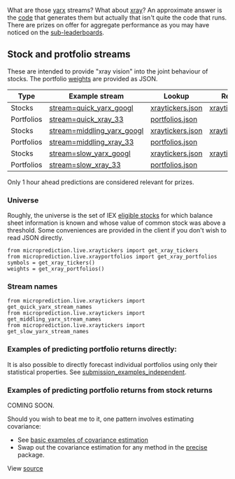 What are those [yarx](https://www.microprediction.org/stream_dashboard.html?stream=yarx_1n) streams? What about [xray](https://www.microprediction.org/stream_dashboard.html?stream=xray_182)? An approximate answer is the [code](https://github.com/microprediction/microprediction/blob/master/stream_examples_xray/xray.py) that generates them but actually that isn't quite the code that runs. There are prizes on offer for aggregate performance as you may have noticed on the [sub-leaderboards](https://www.microprediction.org/leaderboard.html). 


## Stock and protfolio streams

These are intended to provide "xray vision" into the joint behaviour of stocks. The portfolio [weights](https://raw.githubusercontent.com/microprediction/microprediction/master/microprediction/live/xrayportfolios.json) are provided as JSON.  

 | Type           | Example stream                                                                            | Lookup       | Reverse lookup |
 |----------------|-------------------------------------------------------------------------------------------|---------------|---------------|
 | Stocks         | [stream=quick_yarx_googl](https://www.microprediction.org/stream_dashboard.html?stream=quick_yarx_googl)    | [xraytickers.json](https://raw.githubusercontent.com/microprediction/microprediction/master/microprediction/live/xraytickers.json) | [xraytickersreverse.json](https://raw.githubusercontent.com/microprediction/microprediction/master/microprediction/live/xraytickersreverse.json) |
 | Portfolios     | [stream=quick_xray_33](https://www.microprediction.org/stream_dashboard.html?stream=quick_xray_33) | [portfolios.json](https://raw.githubusercontent.com/microprediction/microprediction/master/microprediction/live/xrayportfolios.json) | |
 | Stocks         | [stream=middling_yarx_googl](https://www.microprediction.org/stream_dashboard.html?stream=middling_yarx_googl)    | [xraytickers.json](https://raw.githubusercontent.com/microprediction/microprediction/master/microprediction/live/xraytickers.json) | [xraytickersreverse.json](https://raw.githubusercontent.com/microprediction/microprediction/master/microprediction/live/xraytickersreverse.json) |
 | Portfolios     | [stream=middling_xray_33](https://www.microprediction.org/stream_dashboard.html?stream=middling_xray_33) | [portfolios.json](https://raw.githubusercontent.com/microprediction/microprediction/master/microprediction/live/xrayportfolios.json) | |
 | Stocks         | [stream=slow_yarx_googl](https://www.microprediction.org/stream_dashboard.html?stream=slow_yarx_googl)    | [xraytickers.json](https://raw.githubusercontent.com/microprediction/microprediction/master/microprediction/live/xraytickers.json) | [xraytickersreverse.json](https://raw.githubusercontent.com/microprediction/microprediction/master/microprediction/live/xraytickersreverse.json) |
 | Portfolios     | [stream=slow_xray_33](https://www.microprediction.org/stream_dashboard.html?stream=slow_xray_33) | [portfolios.json](https://raw.githubusercontent.com/microprediction/microprediction/master/microprediction/live/xrayportfolios.json) | |


Only 1 hour ahead predictions are considered relevant for prizes. 

### Universe
Roughly, the universe is the set of IEX [eligible stocks](https://iextrading.com/trading/eligible-symbols/) for which balance sheet information is known and whose value of common stock was above a threshold. Some conveniences are provided in the client if you don't wish to read JSON directly. 

    from microprediction.live.xraytickers import get_xray_tickers
    from microprediction.live.xrayportfolios import get_xray_portfolios
    symbols = get_xray_tickers()
    weights = get_xray_portfolios()
      
### Stream names

    from microprediction.live.xraytickers import get_quick_yarx_stream_names
    from microprediction.live.xraytickers import get_middling_yarx_stream_names
    from microprediction.live.xraytickers import get_slow_yarx_stream_names
    
     
### Examples of predicting portfolio returns directly:

It is also possible to directly forecast individual portfolios using only their statistical properties. See [submission_examples_independent](https://github.com/microprediction/microprediction/tree/master/submission_examples_independent). 
      
### Examples of predicting portfolio returns from stock returns

COMING SOON. 

Should you wish to beat me to it, one pattern involves estimating covariance:

 - See [basic examples of covariance estimation](https://github.com/microprediction/precise/blob/main/examples_basic_usage/running_empirical_population_covariance.py) 
 - Swap out the covariance estimation for any method in the [precise](https://github.com/microprediction/precise) package. 
 



View [source](https://github.com/microprediction/microprediction/blob/master/docs/README.md)






